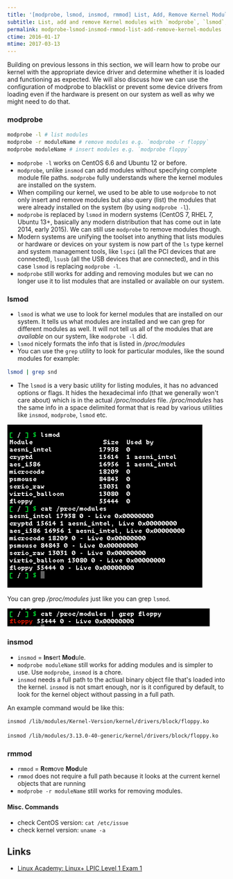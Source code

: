 ```yaml
---
title: '[modprobe, lsmod, insmod, rmmod] List, Add, Remove Kernel Modules'
subtitle: List, add and remove Kernel modules with `modprobe`, `lsmod`, `insmod` and `rmmod`
permalink: modprobe-lsmod-insmod-rmmod-list-add-remove-kernel-modules
ctime: 2016-01-17
mtime: 2017-03-13
---
```


Building on previous lessons in this section, we will learn how to probe our kernel with the appropriate device driver and determine whether it is loaded and functioning as expected. We will also discuss how we can use the configuration of modprobe to blacklist or prevent some device drivers from loading even if the hardware is present on our system as well as why we might need to do that.

### modprobe
```bash
modprobe -l # list modules
modprobe -r moduleName # remove modules e.g. `modprobe -r floppy`
modprobe moduleName # insert modules e.g. `modprobe floppy`
```

- `modprobe -l` works on CentOS 6.6 and Ubuntu 12 or before. 
- `modprobe`, unlike `insmod` can add modules without specifying complete module file paths. `modprobe` fully understands where the kernel modules are installed on the system.
- When compiling our kernel, we used to be able to use `modprobe` to not only insert and remove modules but also query (list) the modules that were already installed on the system (by using `modprobe -l`).
- `modprobe` is replaced by `lsmod` in modern systems (CentOS 7, RHEL 7, Ubuntu 13+, basically any modern distribution that has come out in late 2014, early 2015). We can still use `modprobe` to remove modules though.
- Modern systems are unifying the toolset into anything that lists modules or hardware or devices on your system is now part of the `ls` type kernel and system management tools, like `lspci` (all the PCI devices that are connected), `lsusb` (all the USB devices that are connected), and in this case `lsmod` is replacing `modprobe -l`.
- `modprobe` still works for adding and removing modules but we can no longer use it to list modules that are installed or available on our system.

### lsmod
- `lsmod` is what we use to look for kernel modules that are installed on our system. It tells us what modules are installed and we can grep for different modules as well. It will not tell us all of the modules that are _available_ on our system, like `modprobe -l` did.
- `lsmod` nicely formats the info that is listed in _/proc/modules_
- You can use the `grep` utility to look for particular modules, like the sound modules for example:

```bash
lsmod | grep snd
```
    
- The `lsmod` is a very basic utility for listing modules, it has no advanced options or flags. It hides the hexadecimal info (that we generally won't care about) which is in the actual _/proc/modules_ file. _/proc/modules_ has the same info in a space delimited format that is read by various utilities like `insmod`, `modprobe`, `lsmod` etc. 

![lsmod](/assets/img/resources/A3B138BA-581C-4001-84CD-404E4819DD3B.png)

You can grep _/proc/modules_ just like you can grep `lsmod`.

![grep /proc/modules](/assets/img/resources/43BBFEF5-A698-43A4-9BF1-1D56B0ED26E5.png)

### insmod
- `insmod` = **Ins**ert **Mod**ule. 
- `modprobe moduleName` still works for adding modules and is simpler to use. Use `modprobe`, `insmod` is a chore.
- `insmod` needs a full path to the actiual binary object file that's loaded into the kernel. `insmod` is not smart enough, nor is it configured by default, to look for the kernel object without passing in a full path.

An example command would be like this:

```bash
insmod /lib/modules/Kernel-Version/kernel/drivers/block/floppy.ko

insmod /lib/modules/3.13.0-40-generic/kernel/drivers/block/floppy.ko
```

### rmmod

- `rmmod` = **R**e**m**ove **Mod**ule
- `rmmod` does not require a full path because it looks at the current kernel objects that are running
- `modprobe -r moduleName` still works for removing modules.


#### Misc. Commands


- check CentOS  version: `cat /etc/issue`
- check kernel version: `uname -a`


Links
---
- [Linux Academy: Linux+ LPIC Level 1 Exam 1](https://linuxacademy.com/cp/courses/lesson/course/26/lesson/4/module/1)
